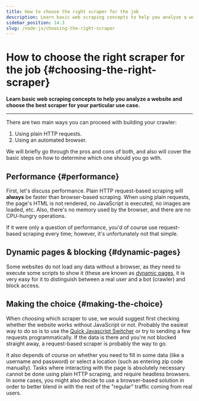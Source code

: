 ```yaml
---
title: How to choose the right scraper for the job
description: Learn basic web scraping concepts to help you analyze a website and choose the best scraper for your particular use case.
sidebar_position: 14.3
slug: /node-js/choosing-the-right-scraper
---
```


# How to choose the right scraper for the job {#choosing-the-right-scraper}

**Learn basic web scraping concepts to help you analyze a website and choose the best scraper for your particular use case.**

---

There are two main ways you can proceed with building your crawler:

1. Using plain HTTP requests.
2. Using an automated browser.

We will briefly go through the pros and cons of both, and also will cover the basic steps on how to determine which one should you go with.

## Performance {#performance}

First, let's discuss performance. Plain HTTP request-based scraping will **always** be faster than browser-based scraping. When using plain requests, the page's HTML is not rendered, no JavaScript is executed, no images are loaded, etc. Also, there's no memory used by the browser, and there are no CPU-hungry operations.

If it were only a question of performance, you'd of course use request-based scraping every time; however, it's unfortunately not that simple.

## Dynamic pages & blocking {#dynamic-pages}

Some websites do not load any data without a browser, as they need to execute some scripts to show it (these are known as [dynamic pages](./dealing_with_dynamic_pages.md), it is very easy for it to distinguish between a real user and a bot (crawler) and block access.

## Making the choice {#making-the-choice}

When choosing which scraper to use, we would suggest first checking whether the website works without JavaScript or not. Probably the easiest way to do so is to use the [Quick Javascript Switcher](../../glossary/tools/quick_javascript_switcher.md) or try to sending a few requests programmatically. If the data is there and you're not blocked straight away, a request-based scraper is probably the way to go.

It also depends of course on whether you need to fill in some data (like a username and password) or select a location (such as entering zip code manually). Tasks where interacting with the page is absolutely necessary cannot be done using plain HTTP scraping, and require headless browsers. In some cases, you might also decide to use a browser-based solution in order to better blend in with the rest of the "regular" traffic coming from real users.

